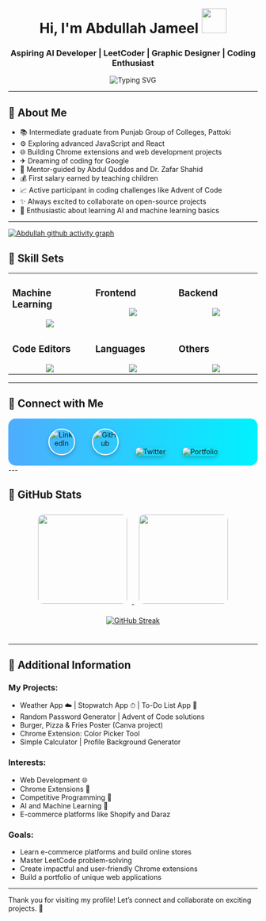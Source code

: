 <!-- GitHub Profile README -->

<h1 align="center">Hi, I'm Abdullah Jameel <img src="https://media.giphy.com/media/hvRJCLFzcasrR4ia7z/giphy.gif" width="50px"></h1>
<h3 align="center">Aspiring AI Developer | LeetCoder | Graphic Designer | Coding Enthusiast</h3>

<p align="center">
    <img src="https://readme-typing-svg.herokuapp.com?font=Fira+Code&size=22&pause=1000&color=F78AFA&width=435&lines=Welcome+to+my+GitHub+profile!;I+love+solving+problems+%26+designing!;Follow+for+coding+content+%26+motivation!" alt="Typing SVG">
</p>


---

## 🔗 About Me
- 📚 Intermediate graduate from Punjab Group of Colleges, Pattoki
- ⚙️ Exploring advanced JavaScript and React
- 🌐 Building Chrome extensions and web development projects
- ✈ Dreaming of coding for Google
- 💍 Mentor-guided by Abdul Quddos and Dr. Zafar Shahid
- 💰 First salary earned by teaching children
- 📈 Active participant in coding challenges like Advent of Code
- ✨ Always excited to collaborate on open-source projects
- 🌿 Enthusiastic about learning AI and machine learning basics

---
[![Abdullah github activity graph](https://github-readme-activity-graph.vercel.app/graph?username=abdullahxyz85&theme=merko)](https://github.com/abdullahxyz85/github-readme-activity-graph)

## 🌈 Skill Sets
<table align="center"><tr><td valign="top" width="25%">
  
### Machine Learning
<a href="https://github.com/arhamansari11/">
<div align="center">
       <img src="https://skillicons.dev/icons?i=pytorch,scikitlearn,opencv,numpy,pandas,matplotlib,pil,&perline=4" /> 
</div>
</a>
</td><td valign="top" width="25%">

### Frontend  
<a href="https://github.com/arhamansari11/">
<div align="center">  
       <img src="https://skillicons.dev/icons?i=html,css,bootstrap,materialui,tailwind,js,react,nextjs,jquery,antdesign&perline=4" /> 
</div>
</a>
 </td><td valign="top" width="25%">
        
### Backend
<a href="https://github.com/arhamansari11/">
<div align="center">
       <img src="https://skillicons.dev/icons?i=php,mysql,firebase,nodejs,express,mongodb&perline=4" /> 
</div>
</a>

</td>
</tr>
<tr><td valign="top" width="25%">

### Code Editors  
<a href="https://github.com/arhamansari11/">
<div align="center">  
       <img src="https://skillicons.dev/icons?i=vscode,vim,pycharm,&perline=4" /> 
</div>
</a>
</td><td valign="top" width="25%">
    
###  Languages
<a href="https://github.com/arhamansari11/">
<div align="center"> 
    <img src="https://skillicons.dev/icons?i=js,php,cpp,java,latex,python&perline=4" /> 
</div>
</a>
</td><td valign="top" width="25%">

### Others 
<a href="https://github.com/arhamansari11/">
<div align="center">  
       <img src="https://skillicons.dev/icons?i=git,github,npm,figma,postman,netlify,vite,vercel,heroku,discord,stackoverflow&perline=4" /> 
</div>
</a>
 </td> 
</tr>
</table>

---

## 📢 Connect with Me
<div align="center" style="padding: 20px; background: linear-gradient(to right, #4facfe, #00f2fe); border-radius: 15px;">
  <a href="https://www.linkedin.com/in/abdullahjameel94/" target="_blank" style="margin: 0 15px; text-decoration: none;">
    <img src="https://www.vectorlogo.zone/logos/linkedin/linkedin-icon.svg" alt="LinkedIn" width="50" style="border-radius: 50%; border: 2px solid white; box-shadow: 0 4px 8px rgba(0, 0, 0, 0.2);"/>
  </a>
  <a href="https://github.com/abdullahxyz85" target="_blank" style="margin: 0 15px; text-decoration: none;">
    <img src="https://www.vectorlogo.zone/logos/github/github-tile.svg" alt="GitHub" width="50" style="border-radius: 50%; border: 2px solid white; box-shadow: 0 4px 8px rgba(0, 0, 0, 0.2);"/>
  </a>
  <a href="https://twitter.com/AbdullahJameel" target="_blank" style="margin: 0 15px; text-decoration: none;">
    <img src="https://img.shields.io/badge/Twitter-Abdullah%20Jameel-1DA1F2?style=for-the-badge&logo=twitter" alt="Twitter" style="box-shadow: 0 4px 8px rgba(0, 0, 0, 0.2); border-radius: 10px;"/>
  </a>
  <a href="https://abdullahjameel.dev" target="_blank" style="margin: 0 15px; text-decoration: none;">
    <img src="https://img.shields.io/badge/Portfolio-Abdullah%20Jameel-green?style=for-the-badge&logo=internetexplorer" alt="Portfolio" style="box-shadow: 0 4px 8px rgba(0, 0, 0, 0.2); border-radius: 10px;"/>
  </a>
</div>
---

## 🎯 GitHub Stats
<div align="center">

  <!-- GitHub Stats Section -->
  <a href="https://github.com/abdullahxyz85">
    <img height="180em" src="https://github-readme-stats-git-masterrstaa-rickstaa.vercel.app/api?username=abdullahxyz85&show_icons=true&theme=HackStream&include_all_commits=true&count_private=true&hide_border=true" style="margin: 10px; border-radius: 10px;"/>
    <img height="180em" src="https://github-readme-stats-eight-theta.vercel.app/api/top-langs/?username=abdullahxyz85&langs_count=8&layout=compact&theme=HackStream&include_all_commits=true&count_private=true&hide_border=true" style="margin: 10px; border-radius: 10px;" />
  </a>

  <!-- GitHub Streak Section -->
  <br/>
  <a href="https://github.com/abdullahxyz85">
    <img src="https://streak-stats.demolab.com?user=abdullahxyz85&theme=radical&hide_border=true&border_radius=10" alt="GitHub Streak" style="margin-top: 15px;"/>
  </a>

</div>


#

---

## 🎨 Additional Information
### My Projects:
- Weather App ☁️ | Stopwatch App ⏱ | To-Do List App 🔄
- Random Password Generator | Advent of Code solutions
- Burger, Pizza & Fries Poster (Canva project)
- Chrome Extension: Color Picker Tool
- Simple Calculator | Profile Background Generator

### Interests:
- Web Development 🌐
- Chrome Extensions 🌈
- Competitive Programming 🔧
- AI and Machine Learning 🤖
- E-commerce platforms like Shopify and Daraz

### Goals:
- Learn e-commerce platforms and build online stores
- Master LeetCode problem-solving
- Create impactful and user-friendly Chrome extensions
- Build a portfolio of unique web applications

---

Thank you for visiting my profile! Let’s connect and collaborate on exciting projects. 🌟
